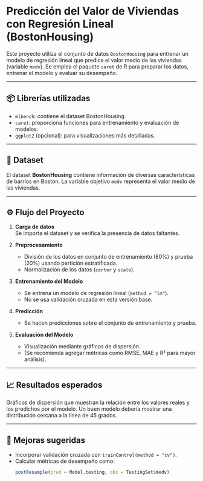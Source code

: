 # Predicción del Valor de Viviendas con Regresión Lineal (BostonHousing)

Este proyecto utiliza el conjunto de datos `BostonHousing` para entrenar un modelo de regresión lineal que predice el valor medio de las viviendas (variable `medv`). Se emplea el paquete `caret` de R para preparar los datos, entrenar el modelo y evaluar su desempeño.

---

## 📦 Librerías utilizadas

- `mlbench`: contiene el dataset BostonHousing.
- `caret`: proporciona funciones para entrenamiento y evaluación de modelos.
- `ggplot2` (opcional): para visualizaciones más detalladas.

---

## 🧪 Dataset

El dataset **BostonHousing** contiene información de diversas características de barrios en Boston. La variable objetivo `medv` representa el valor medio de las viviendas.

---

## ⚙️ Flujo del Proyecto

1. **Carga de datos**  
   Se importa el dataset y se verifica la presencia de datos faltantes.

2. **Preprocesamiento**  
   - División de los datos en conjunto de entrenamiento (80%) y prueba (20%) usando partición estratificada.  
   - Normalización de los datos (`center` y `scale`).

3. **Entrenamiento del Modelo**  
   - Se entrena un modelo de regresión lineal (`method = "lm"`).
   - No se usa validación cruzada en esta versión base.

4. **Predicción**  
   - Se hacen predicciones sobre el conjunto de entrenamiento y prueba.

5. **Evaluación del Modelo**  
   - Visualización mediante gráficos de dispersión.
   - (Se recomienda agregar métricas como RMSE, MAE y R² para mayor análisis).

---

## 📈 Resultados esperados

Gráficos de dispersión que muestran la relación entre los valores reales y los predichos por el modelo. Un buen modelo debería mostrar una distribución cercana a la línea de 45 grados.

---

## 🚀 Mejoras sugeridas

- Incorporar validación cruzada con `trainControl(method = "cv")`.
- Calcular métricas de desempeño como:
  ```r
  postResample(pred = Model.testing, obs = TestingSet$medv)
